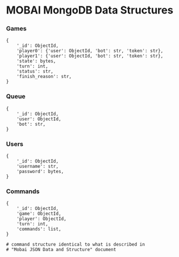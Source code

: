 # MOBAI MongoDB Data Structures

### Games

    {
        '_id': ObjectId,
        'player0': {'user': ObjectId, 'bot': str, 'token': str},
        'player1': {'user': ObjectId, 'bot': str, 'token': str},
        'state': bytes,
        'turn': int,
        'status': str,
        'finish_reason': str,
    }

### Queue

    {
        '_id': ObjectId,
        'user': ObjectId,
        'bot': str,
    }

### Users

    {
        '_id': ObjectId,
        'username': str,
        'password': bytes,
    }

### Commands

    {
        '_id': ObjectId,
        'game': ObjectId,
        'player': ObjectId,
        'turn': int,
        'commands': list,
    }

    # command structure identical to what is described in
    # "Mobai JSON Data and Structure" document
